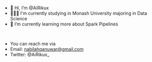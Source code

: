 - 👋 Hi, I’m @AiRikux
- 👩🏽‍💻 I'm currently studying in Monash University majoring in Data Science
- 🌱 I’m currently learning more about Spark Pipelines
<br/>

- You can reach me via
- Email: nabilahqanuwar@gmail.com
- Twitter: @AiRikux_

<!---
AiRikux/AiRikux is a ✨ special ✨ repository because its `README.md` (this file) appears on your GitHub profile.
You can click the Preview link to take a look at your changes.
--->
